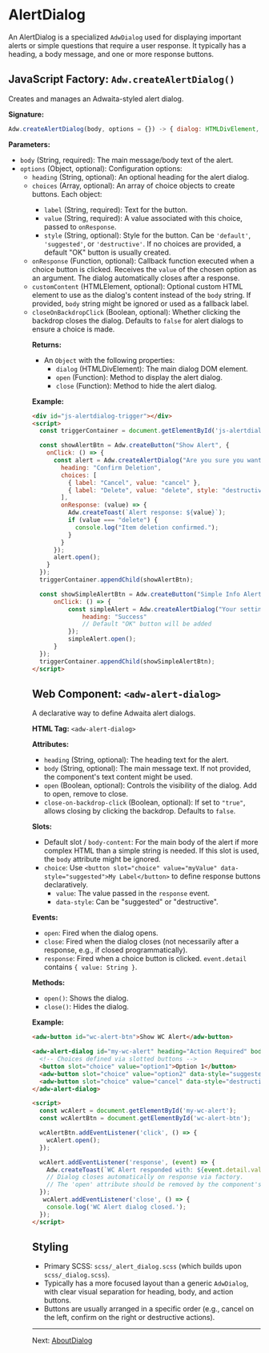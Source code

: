 # AlertDialog

An AlertDialog is a specialized `AdwDialog` used for displaying important alerts or simple questions that require a user response. It typically has a heading, a body message, and one or more response buttons.

## JavaScript Factory: `Adw.createAlertDialog()`

Creates and manages an Adwaita-styled alert dialog.

**Signature:**

```javascript
Adw.createAlertDialog(body, options = {}) -> { dialog: HTMLDivElement, open: function, close: function }
```

**Parameters:**

*   `body` (String, required): The main message/body text of the alert.
*   `options` (Object, optional): Configuration options:
    *   `heading` (String, optional): An optional heading for the alert dialog.
    *   `choices` (Array<Object>, optional): An array of choice objects to create buttons. Each object:
        *   `label` (String, required): Text for the button.
        *   `value` (String, required): A value associated with this choice, passed to `onResponse`.
        *   `style` (String, optional): Style for the button. Can be `'default'`, `'suggested'`, or `'destructive'`.
        If no choices are provided, a default "OK" button is usually created.
    *   `onResponse` (Function, optional): Callback function executed when a choice button is clicked. Receives the `value` of the chosen option as an argument. The dialog automatically closes after a response.
    *   `customContent` (HTMLElement, optional): Optional custom HTML element to use as the dialog's content instead of the `body` string. If provided, `body` string might be ignored or used as a fallback label.
    *   `closeOnBackdropClick` (Boolean, optional): Whether clicking the backdrop closes the dialog. Defaults to `false` for alert dialogs to ensure a choice is made.

**Returns:**

*   An `Object` with the following properties:
    *   `dialog` (HTMLDivElement): The main dialog DOM element.
    *   `open` (Function): Method to display the alert dialog.
    *   `close` (Function): Method to hide the alert dialog.

**Example:**

```html
<div id="js-alertdialog-trigger"></div>
<script>
  const triggerContainer = document.getElementById('js-alertdialog-trigger');

  const showAlertBtn = Adw.createButton("Show Alert", {
    onClick: () => {
      const alert = Adw.createAlertDialog("Are you sure you want to delete this item? This action cannot be undone.", {
        heading: "Confirm Deletion",
        choices: [
          { label: "Cancel", value: "cancel" },
          { label: "Delete", value: "delete", style: "destructive" }
        ],
        onResponse: (value) => {
          Adw.createToast(`Alert response: ${value}`);
          if (value === "delete") {
            console.log("Item deletion confirmed.");
          }
        }
      });
      alert.open();
    }
  });
  triggerContainer.appendChild(showAlertBtn);

  const showSimpleAlertBtn = Adw.createButton("Simple Info Alert", {
      onClick: () => {
          const simpleAlert = Adw.createAlertDialog("Your settings have been saved successfully.", {
              heading: "Success"
              // Default "OK" button will be added
          });
          simpleAlert.open();
      }
  });
  triggerContainer.appendChild(showSimpleAlertBtn);
</script>
```

## Web Component: `<adw-alert-dialog>`

A declarative way to define Adwaita alert dialogs.

**HTML Tag:** `<adw-alert-dialog>`

**Attributes:**

*   `heading` (String, optional): The heading text for the alert.
*   `body` (String, optional): The main message text. If not provided, the component's text content might be used.
*   `open` (Boolean, optional): Controls the visibility of the dialog. Add to open, remove to close.
*   `close-on-backdrop-click` (Boolean, optional): If set to `"true"`, allows closing by clicking the backdrop. Defaults to `false`.

**Slots:**

*   Default slot / `body-content`: For the main body of the alert if more complex HTML than a simple string is needed. If this slot is used, the `body` attribute might be ignored.
*   `choice`: Use `<button slot="choice" value="myValue" data-style="suggested">My Label</button>` to define response buttons declaratively.
    *   `value`: The value passed in the `response` event.
    *   `data-style`: Can be "suggested" or "destructive".

**Events:**

*   `open`: Fired when the dialog opens.
*   `close`: Fired when the dialog closes (not necessarily after a response, e.g., if closed programmatically).
*   `response`: Fired when a choice button is clicked. `event.detail` contains `{ value: String }`.

**Methods:**

*   `open()`: Shows the dialog.
*   `close()`: Hides the dialog.

**Example:**

```html
<adw-button id="wc-alert-btn">Show WC Alert</adw-button>

<adw-alert-dialog id="my-wc-alert" heading="Action Required" body="Please choose an option below.">
  <!-- Choices defined via slotted buttons -->
  <button slot="choice" value="option1">Option 1</button>
  <adw-button slot="choice" value="option2" data-style="suggested">Option 2 (Suggested)</adw-button>
  <adw-button slot="choice" value="cancel" data-style="destructive">Cancel</adw-button>
</adw-alert-dialog>

<script>
  const wcAlert = document.getElementById('my-wc-alert');
  const wcAlertBtn = document.getElementById('wc-alert-btn');

  wcAlertBtn.addEventListener('click', () => {
    wcAlert.open();
  });

  wcAlert.addEventListener('response', (event) => {
    Adw.createToast(`WC Alert responded with: ${event.detail.value}`);
    // Dialog closes automatically on response via factory.
    // The 'open' attribute should be removed by the component's internal logic.
  });
   wcAlert.addEventListener('close', () => {
    console.log('WC Alert dialog closed.');
  });
</script>
```

## Styling

*   Primary SCSS: `scss/_alert_dialog.scss` (which builds upon `scss/_dialog.scss`).
*   Typically has a more focused layout than a generic `AdwDialog`, with clear visual separation for heading, body, and action buttons.
*   Buttons are usually arranged in a specific order (e.g., cancel on the left, confirm on the right or destructive actions).

---
Next: [AboutDialog](./aboutdialog.md)
